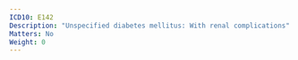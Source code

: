 ```yaml
---
ICD10: E142
Description: "Unspecified diabetes mellitus: With renal complications"
Matters: No
Weight: 0
---
```

